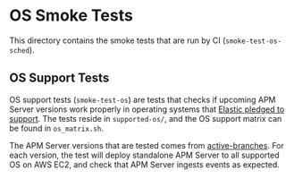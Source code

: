# OS Smoke Tests

This directory contains the smoke tests that are run by CI (`smoke-test-os-sched`). 

## OS Support Tests

OS support tests (`smoke-test-os`) are tests that checks if upcoming APM Server versions work properly in operating systems that [Elastic pledged to support](https://www.elastic.co/support/matrix#matrix_os).
The tests reside in `supported-os/`, and the OS support matrix can be found in `os_matrix.sh`.

The APM Server versions that are tested comes from [active-branches](https://github.com/elastic/oblt-actions/tree/main/elastic/active-branches).
For each version, the test will deploy standalone APM Server to all supported OS on AWS EC2, and check that APM Server ingests events as expected.
